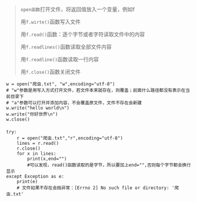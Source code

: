 
>`open函数`打开文件，将返回值放入一个变量，例如f
> 
> 用`f.wirte()`函数写入文件
> 
> 用`f.read()`函数：逐个字节或者字符读取文件中的内容
> 
> 用`f.readlines()`函数读取全部文件内容
> 
> 用`f.readline()`函数读取一行内容
> 
> 用`f.close()`函数关闭文件

    w = open("爬虫.txt", "w",encoding="utf-8")
    # "w"参数是用写入方式打开文件，若文件本来就存在，则覆盖；前面什么路径都没有表示在当前目录下
    # "a"参数可以打开并添加内容，不会覆盖原文件，文件不存在会新建
    w.write("hello world\n")
    w.write("你好世界\n")
    w.close()
####
    try:
        r = open("爬虫.txt","r",encoding="utf-8")
        lines = r.read()
        r.close()
        for x in lines:
            print(x,end="")  
            #可以发现，read()函数读取的是字节，所以要加上end="",否则每个字节都会换行显示
    except Exception as e:
        print(e)  
        # 文件如果不存在会抛异常：[Errno 2] No such file or directory: '爬虫.txt'